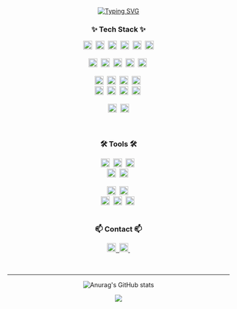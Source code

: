 <!--타이틀-->
<div align="center">
<a href="#"><img src="https://readme-typing-svg.demolab.com?font=JetBrains+Mono&pause=1000&color=23AA99&center=true&vCenter=true&width=435&lines=GAMZA's+GITHUB;WELCOME!" alt="Typing SVG" /></a>
<br>

<!--내용 부분-->
<h3 align="center">✨ Tech Stack ✨</h3>
<div align="center">
  <!--언어 -->
  <img src="https://img.shields.io/badge/java-%23ED8B00.svg?style=for-the-badge&logo=openjdk&logoColor=white" height=20px/>&nbsp
  <img src="https://img.shields.io/badge/javascript-F7DF1E.svg?style=for-the-badge&logo=javascript&logoColor=20232a" height=20px/>&nbsp
  <img src="https://img.shields.io/badge/html5-E34F26.svg?style=for-the-badge&logo=html5&logoColor=white" height=20px/>&nbsp
  <img src="https://img.shields.io/badge/css3-1572B6.svg?style=for-the-badge&logo=css3&logoColor=white" height=20px/>&nbsp
  <img src="https://img.shields.io/badge/python-3670A0?style=for-the-badge&logo=python&logoColor=ffdd54" height=20px/>&nbsp
  <img src="https://img.shields.io/badge/MySQL-00000F?style=for-the-badge&logo=mysql&logoColor=white"height=20px/>
</div>

<br>
<!-- 프레임워크&라이브러리 -->
<div align="center">
  <img src="https://img.shields.io/badge/bootstrap-%238511FA.svg?style=for-the-badge&logo=bootstrap&logoColor=white" height=20px/>&nbsp
  <img src="https://img.shields.io/badge/NPM-%23CB3837.svg?style=for-the-badge&logo=npm&logoColor=white" height=20px/>&nbsp
  <img src="https://img.shields.io/badge/node.js-6DA55F?style=for-the-badge&logo=node.js&logoColor=white" height=20px/>&nbsp
  <img src="https://img.shields.io/badge/spring-%236DB33F.svg?style=for-the-badge&logo=spring&logoColor=white" height=20px/>&nbsp
  <img src="https://img.shields.io/badge/vuejs-%2335495e.svg?style=for-the-badge&logo=vuedotjs&logoColor=%234FC08D" height=20px/>&nbsp
</div>
<br>
<div align="center">
  <img src="https://img.shields.io/badge/Anaconda-%2344A833.svg?style=for-the-badge&logo=anaconda&logoColor=white" height=20px/>&nbsp
  <img src="https://img.shields.io/badge/pandas-150458.svg?style=for-the-badge&logo=pandas&logoColor=white" height=20px/>&nbsp
  <img src="https://img.shields.io/badge/numpy-4d77cf.svg?style=for-the-badge&logo=numpy&logoColor=white" height=20px/>&nbsp
  <img src="https://img.shields.io/badge/Matplotlib-11557c.svg?style=for-the-badge&logo=Matplotlib&logoColor=white" height=20px/>&nbsp
  <br>
<!-- ML/DL   -->
  <img src="https://img.shields.io/badge/Keras-%23D00000.svg?style=for-the-badge&logo=Keras&logoColor=white" height=20px/>&nbsp
  <img src="https://img.shields.io/badge/PyTorch-%23EE4C2C.svg?style=for-the-badge&logo=PyTorch&logoColor=white" height=20px/>&nbsp
  <img src="https://img.shields.io/badge/scikit--learn-%23F7931E.svg?style=for-the-badge&logo=scikit-learn&logoColor=white" height=20px/>&nbsp
  <img src="https://img.shields.io/badge/TensorFlow-%23FF6F00.svg?style=for-the-badge&logo=TensorFlow&logoColor=white" height=20px/>&nbsp
</div>
<br>
<div align="center">
  <img src="https://img.shields.io/badge/latex-%23008080.svg?style=for-the-badge&logo=latex&logoColor=white" height=20px/>&nbsp
  <img src="https://img.shields.io/badge/markdown-%23000000.svg?style=for-the-badge&logo=markdown&logoColor=white" height=20px/>
</div>
<br>

<br>

<h3 align="center">🛠 Tools 🛠</h3>
<div align="center">
  <img src="https://img.shields.io/badge/git-F05033.svg?style=for-the-badge&logo=git&logoColor=white" height=20px/>&nbsp
  <img src="https://img.shields.io/badge/github-181717.svg?style=for-the-badge&logo=github&logoColor=white" height=20px/>&nbsp
  <img src="https://img.shields.io/badge/Notion-F3F3F3.svg?style=for-the-badge&logo=notion&logoColor=black" height=20px/>&nbsp
</div>

<div align="center">
  <img src="https://img.shields.io/badge/adobe%20photoshop-08253c.svg?style=for-the-badge&logo=adobe%20photoshop&logoColor=37abff" height=20px/>&nbsp
  <img src="https://img.shields.io/badge/figma-F24E1E.svg?style=for-the-badge&logo=figma&logoColor=white" height=20px/>&nbsp
</div>

<br>

<div align="center">
  <img src="https://img.shields.io/badge/VSCode-2C2C32.svg?style=for-the-badge&logo=visual-studio-code&logoColor=22ABF3" height=20px/>&nbsp
  <img src="https://img.shields.io/badge/IntelliJIDEA-000000.svg?style=for-the-badge&logo=intellij-idea&logoColor=white" height=20px/>&nbsp
  <br>
  <img src="https://img.shields.io/badge/jupyter-2C2C32.svg?style=for-the-badge&logo=jupyter&logoColor=F37726" height=20px/>&nbsp
  <img src="https://img.shields.io/badge/Colab-2C2C32.svg?style=for-the-badge&logo=googlecolab&logoColor=F9AB00" height=20px/>&nbsp
  <img src="https://img.shields.io/badge/pycharm-143?style=for-the-badge&logo=pycharm&logoColor=black&color=black&labelColor=green" height=20px/>&nbsp
</div>

<br>

<h3 align="center">📫 Contact 📫</h3>
<div align="center">
  <a href="#">
    <img src="https://img.shields.io/badge/Velog-1EBC8F?style=for-the-badge&logo=velog&logoColor=white" height=20px/>&nbsp
  </a>
  <a href="mailto:ipnsohe@gmail.com">
    <img src="https://img.shields.io/badge/ipnsohe@gmail.com-D14836?style=for-the-badge&logo=gmail&logoColor=white"height=20px/>&nbsp
  </a>
</div>

<br>
<br>

---


![Anurag's GitHub stats](https://github-readme-stats.vercel.app/api?username=S2gamzaS2&show_icons=true&theme=panda&width=150&height=80)

![](https://komarev.com/ghpvc/?username=S2gamzaS2&color=23aa99)


